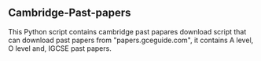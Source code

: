 ## Cambridge-Past-papers
  This Python script contains cambridge past papares download script that can download 
  past papers from "papers.gceguide.com", it contains A level, O level and, IGCSE past papers.
